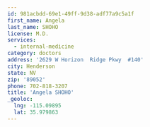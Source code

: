 ```yaml
---
id: 981acbdd-69e1-49ff-9d38-adf77a9c5a1f
first_name: Angela
last_name: SHOHO
license: M.D.
services:
  - internal-medicine
category: doctors
address: '2629 W Horizon  Ridge Pkwy  #140'
city: Henderson
state: NV
zip: '89052'
phone: 702-818-3207
title: 'Angela SHOHO'
_geoloc:
  lng: -115.09895
  lat: 35.979863
---
```

